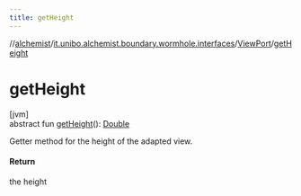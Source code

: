 ```yaml
---
title: getHeight
---
```

//[alchemist](../../../index.html)/[it.unibo.alchemist.boundary.wormhole.interfaces](../index.html)/[ViewPort](index.html)/[getHeight](get-height.html)



# getHeight



[jvm]\
abstract fun [getHeight](get-height.html)(): [Double](https://kotlinlang.org/api/latest/jvm/stdlib/kotlin/-double/index.html)



Getter method for the height of the adapted view.



#### Return



the height




